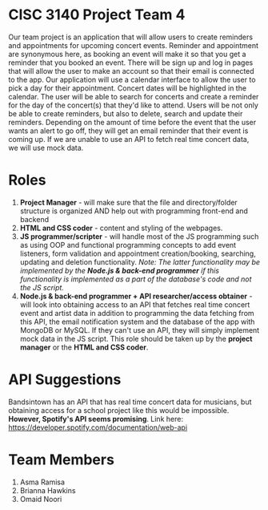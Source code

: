 # CISC 3140 Project Team 4
Our team project is an application that will allow users to create reminders and appointments for upcoming concert events.
Reminder and appointment are synonymous here, as booking an event will make it so that you get a reminder
that you booked an event.
There will be sign up and log in pages that will allow the user to make an account so that their email is connected to the app.
Our application will use a calendar interface to allow the user to pick a day for their appointment.
Concert dates will be highlighted in the calendar.
The user will be able to search for concerts and create a reminder for the day of the concert(s) that they'd like to attend.
Users will be not only be able to create reminders, but also to delete, search and update their reminders.
Depending on the amount of time before the event that the user wants an alert to go off, they will get
an email reminder that their event is coming up.
If we are unable to use an API to fetch real time concert data, we will use mock data.
# Roles
1. **Project Manager** - will make sure that the file and directory/folder structure is organized AND help out with programming front-end and backend
2. **HTML and CSS coder** - content and styling of the webpages.
3. **JS programmer/scripter** - will handle most of the JS programming such as using OOP and functional programming concepts to add event listeners, form validation
and appointment creation/booking, searching, updating and deletion functionality.
*Note: The latter functionality may be implemented by the **Node.js & back-end programmer** if this functionality is implemented as a part of the database's code and not the JS script.*
5. **Node.js & back-end programmer + API researcher/access obtainer** - will look into obtaining access to an API that fetches real time concert event and artist data in addition to programming the data fetching from this API, the email notification system and the database of the app with MongoDB or MySQL. If they can't use an API, they will simply implement mock data in the JS script. This role should be taken up by the **project manager** or the **HTML and CSS coder**.
# API Suggestions
Bandsintown has an API that has real time concert data for musicians, but obtaining access for a school project like this would be impossible.
**However, Spotify's API seems promising**. Link here: https://developer.spotify.com/documentation/web-api
# Team Members
1. Asma Ramisa
2. Brianna Hawkins
3. Omaid Noori
